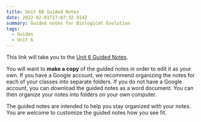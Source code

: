 ```yaml
---
title: Unit 6B Guided Notes
date: 2022-02-01T17:07:32.914Z
summary: Guided notes for Biological Evolution
tags:
  - Guides
  - Unit 6
---
```


This link will take you to the [Unit 6 Guided Notes](https://docs.google.com/document/d/1Ts4d7UCbBJzAss2fAgdIass7YnUZ7JBqyLEKkZjZb7w/edit?usp=sharing).

You will want to **make a copy** of the guided notes in order to edit it as your own. If you have a Google account, we recommend organizing the notes for each of your classes into separate folders. If you do not have a Google account, you can download the guided notes as a word document. You can then organize your notes into folders on your own computer.

The guided notes are intended to help you stay organized with your notes. You are welcome to customize the guided notes how you see fit.
